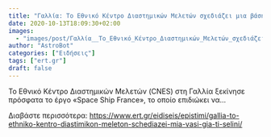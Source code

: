 ```yaml
---
title: "Γαλλία: Το Εθνικό Κέντρο Διαστημικών Μελετών σχεδιάζει μια βάση για τη Σελήνη"
date: 2020-10-13T18:09:30+02:00
images:
  - "images/post/Γαλλία__Το_Εθνικό_Κέντρο_Διαστημικών_Μελετών_σχεδιάζει_μια_βάση_για_τη_Σελήνη.jpg"
author: "AstroBot"
categories: ["Ειδήσεις"]
tags: ["ert.gr"]
draft: false
---
```


Το Εθνικό Κέντρο Διαστημικών Μελετών (CNES) στη Γαλλία ξεκίνησε πρόσφατα το έργο «Space Ship France», το οποίο επιδιώκει να...

Διαβάστε περισσότερα: https://www.ert.gr/eidiseis/epistimi/gallia-to-ethniko-kentro-diastimikon-meleton-schediazei-mia-vasi-gia-ti-selini/
